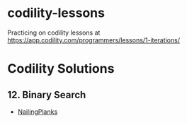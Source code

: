 # codility-lessons
Practicing on codility lessons at https://app.codility.com/programmers/lessons/1-iterations/

# Codility Solutions

## 12. Binary Search
* <a href="https://app.codility.com/programmers/lessons/14-binary_search_algorithm/nailing_planks/">NailingPlanks</a>
